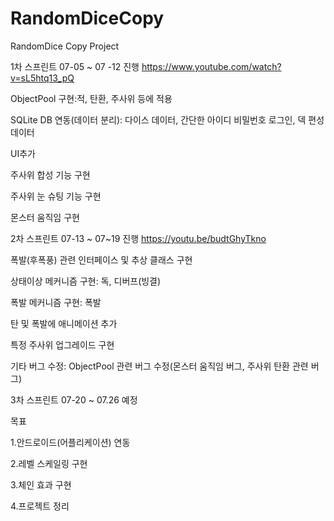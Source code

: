# RandomDiceCopy
RandomDice Copy Project

1차 스프린트 07-05 ~ 07 -12 진행 
https://www.youtube.com/watch?v=sL5htq13_pQ

ObjectPool 구현:적, 탄환, 주사위 등에 적용

SQLite DB 연동(데이터 분리): 다이스 데이터, 간단한 아이디 비밀번호 로그인, 덱 편성 데이터 

UI추가

주사위 합성 기능 구현

주사위 눈 슈팅 기능 구현

몬스터 움직임 구현



2차 스프린트  07-13 ~ 07~19 진행
https://youtu.be/budtGhyTkno

폭발(후폭풍) 관련 인터페이스 및 추상 클래스 구현

상태이상 메커니즘 구현: 독, 디버프(빙결)

폭발 메커니즘 구현: 폭발

탄 및 폭발에 애니메이션 추가

특정 주사위 업그레이드 구현

기타 버그 수정: ObjectPool 관련 버그 수정(몬스터 움직임 버그, 주사위 탄환 관련 버그)

3차 스프린트 07-20 ~ 07.26 예정

목표

1.안드로이드(어플리케이션) 연동

2.레벨 스케일링 구현

3.체인 효과 구현

4.프로젝트 정리
